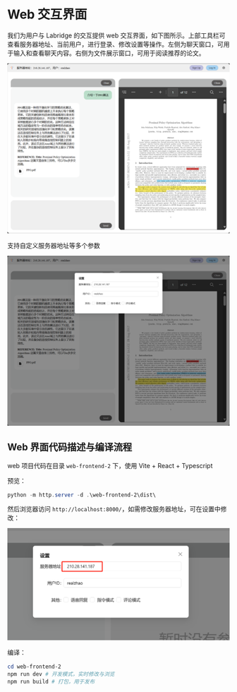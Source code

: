 # Web 交互界面

我们为用户与 Labridge 的交互提供 web 交互界面，如下图所示。上部工具栏可查看服务器地址、当前用户，进行登录、修改设置等操作。左侧为聊天窗口，可用于输入和查看聊天内容。右侧为文件展示窗口，可用于阅读推荐的论文。

![](./images/web_interface.png)

支持自定义服务器地址等多个参数

![](./images/web_settings.jpg)

## Web 界面代码描述与编译流程

web 项目代码在目录 `web-frontend-2` 下，使用 Vite + React + Typescript

预览：

```ps1
python -m http.server -d .\web-frontend-2\dist\
```

然后浏览器访问 `http://localhost:8000/`，如需修改服务器地址，可在设置中修改：

![](./images/web_change_server_address.png)



编译：

```ps1
cd web-frontend-2
npm run dev # 开发模式，实时修改与浏览
npm run build # 打包，用于发布
```

